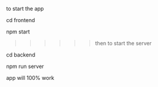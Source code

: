 to start the app
>>>>>
cd frontend

npm start

>>>>>>then
 to start the server

cd backend

npm run server


app will 100% work
